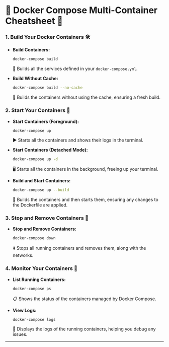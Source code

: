 # 🐳 **Docker Compose Multi-Container Cheatsheet** 📝

### 1. **Build Your Docker Containers** 🛠️

- **Build Containers:**
  ```bash
  docker-compose build
  ```
  🔨 Builds all the services defined in your `docker-compose.yml`.

- **Build Without Cache:**
  ```bash
  docker-compose build --no-cache
  ```
  🚫 Builds the containers without using the cache, ensuring a fresh build.

### 2. **Start Your Containers** 🚀

- **Start Containers (Foreground):**
  ```bash
  docker-compose up
  ```
  ▶️ Starts all the containers and shows their logs in the terminal.

- **Start Containers (Detached Mode):**
  ```bash
  docker-compose up -d
  ```
  🖥️ Starts all the containers in the background, freeing up your terminal.

- **Build and Start Containers:**
  ```bash
  docker-compose up --build
  ```
  🔄 Builds the containers and then starts them, ensuring any changes to the Dockerfile are applied.

### 3. **Stop and Remove Containers** 🛑

- **Stop and Remove Containers:**
  ```bash
  docker-compose down
  ```
  ⬇️ Stops all running containers and removes them, along with the networks.

### 4. **Monitor Your Containers** 👀

- **List Running Containers:**
  ```bash
  docker-compose ps
  ```
  📋 Shows the status of the containers managed by Docker Compose.

- **View Logs:**
  ```bash
  docker-compose logs
  ```
  📜 Displays the logs of the running containers, helping you debug any issues.

---

